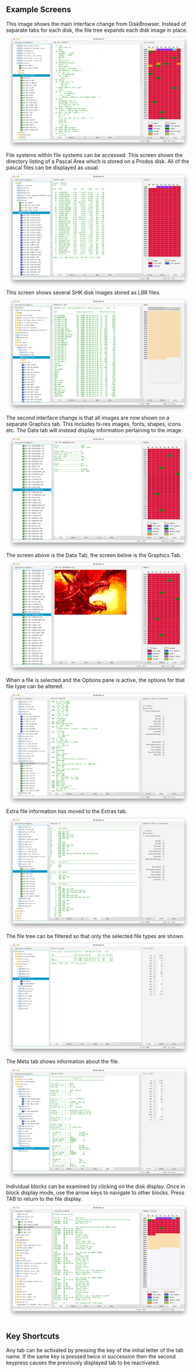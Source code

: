 ## Example Screens
This image shows the main interface change from DiskBrowser. Instead of separate tabs
 for each disk, the file tree expands each disk image in place.
![Teaser](teaser1.png?raw=true "Data screen")
File systems within file systems can be accessed. This screen shows the directory
listing of a Pascal Area which is stored on a Prodos disk. All of the pascal files can
be displayed as usual.
![Teaser](teaser7.png?raw=true "Pascal area on a prodos disk image")
This screen shows several SHK disk images stored as LBR files.
![Teaser](teaser8.png?raw=true "SHK files on a prodos disk image")
The second interface change is that all images are now shown on a separate Graphics tab. This includes hi-res images, fonts, shapes, icons etc. The Data tab will instead display information pertaining to the image.
![Teaser](pic01.png?raw=true "Data Tab")
The screen above is the Data Tab, the screen below is the Graphics Tab.
![Teaser](pic02.png?raw=true "Graphics Tab")
When a file is selected and the Options pane is active, the options for that file type can be altered.
![Teaser](teaser2.png?raw=true "Don't rely on this")
Extra file information has moved to the Extras tab.
![Teaser](teaser3.png?raw=true "Other file types will have different output")
The file tree can be filtered so that only the selected file types are shown.
![Teaser](teaser4.png?raw=true "BXY files")
The Meta tab shows information about the file.
![Teaser](teaser5.png?raw=true "Meta")
Individual blocks can be examined by clicking on the disk display. Once in block display mode, use the arrow keys to navigate to other blocks. Press TAB to return to the file display.
![Block](block.png?raw=true "Block Display")

## Key Shortcuts
Any tab can be activated by pressing the key of the initial letter of the tab name. If the same key is pressed twice in succession then the second keypress causes the previously displayed tab to be reactivated.